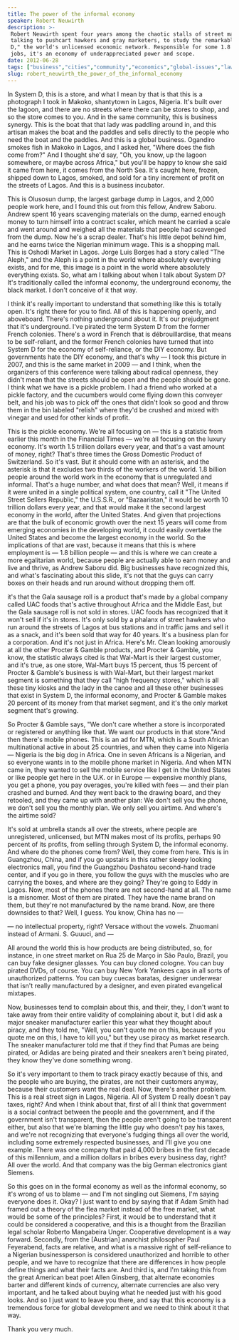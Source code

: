 ```yaml
---
title: The power of the informal economy
speaker: Robert Neuwirth
description: >-
 Robert Neuwirth spent four years among the chaotic stalls of street markets,
 talking to pushcart hawkers and gray marketers, to study the remarkable "System
 D," the world's unlicensed economic network. Responsible for some 1.8 billion
 jobs, it's an economy of underappreciated power and scope.
date: 2012-06-28
tags: ["business","cities","community","economics","global-issues","law","markets"]
slug: robert_neuwirth_the_power_of_the_informal_economy
---
```


In System D, this is a store, and what I mean by that is that this is a photograph I took
in Makoko, shantytown in Lagos, Nigeria. It's built over the lagoon, and there are no
streets where there can be stores to shop, and so the store comes to you. And in the same
community, this is business synergy. This is the boat that that lady was paddling around
in, and this artisan makes the boat and the paddles and sells directly to the people who
need the boat and the paddles. And this is a global business. Ogandiro smokes fish in
Makoko in Lagos, and I asked her, "Where does the fish come from?" And I thought she'd
say, "Oh, you know, up the lagoon somewhere, or maybe across Africa," but you'll be happy
to know she said it came from here, it comes from the North Sea. It's caught here, frozen,
shipped down to Lagos, smoked, and sold for a tiny increment of profit on the streets of
Lagos. And this is a business incubator.

This is Olusosun dump, the largest garbage dump in Lagos, and 2,000 people work here, and
I found this out from this fellow, Andrew Saboru. Andrew spent 16 years scavenging
materials on the dump, earned enough money to turn himself into a contract scaler, which
meant he carried a scale and went around and weighed all the materials that people had
scavenged from the dump. Now he's a scrap dealer. That's his little depot behind him, and
he earns twice the Nigerian minimum wage. This is a shopping mall. This is Oshodi Market in
Lagos. Jorge Luis Borges had a story called "The Aleph," and the Aleph is a point in the
world where absolutely everything exists, and for me, this image is a point in the world
where absolutely everything exists. So, what am I talking about when I talk about System D?
It's traditionally called the informal economy, the underground economy, the black market.
I don't conceive of it that way.

I think it's really important to understand that something like this is totally open. It's
right there for you to find. All of this is happening openly, and aboveboard. There's
nothing underground about it. It's our prejudgment that it's underground. I've pirated the
term System D from the former French colonies. There's a word in French that is
débrouillardise, that means to be self-reliant, and the former French colonies have turned
that into System D for the economy of self-reliance, or the DIY economy. But governments
hate the DIY economy, and that's why — I took this picture in 2007, and this is the same
market in 2009 — and I think, when the organizers of this conference were talking about
radical openness, they didn't mean that the streets should be open and the people should
be gone. I think what we have is a pickle problem. I had a friend who worked at a pickle
factory, and the cucumbers would come flying down this conveyer belt, and his job was to
pick off the ones that didn't look so good and throw them in the bin labeled "relish"
where they'd be crushed and mixed with vinegar and used for other kinds of
profit.

This is the pickle economy. We're all focusing on — this is a statistic from earlier this
month in the Financial Times — we're all focusing on the luxury economy. It's worth 1.5
trillion dollars every year, and that's a vast amount of money, right? That's three times
the Gross Domestic Product of Switzerland. So it's vast. But it should come with an
asterisk, and the asterisk is that it excludes two thirds of the workers of the world. 1.8
billion people around the world work in the economy that is unregulated and informal.
That's a huge number, and what does that mean? Well, it means if it were united in a
single political system, one country, call it "The United Street Sellers Republic," the
U.S.S.R., or "Bazaaristan," it would be worth 10 trillion dollars every year, and that
would make it the second largest economy in the world, after the United States. And given
that projections are that the bulk of economic growth over the next 15 years will come
from emerging economies in the developing world, it could easily overtake the United
States and become the largest economy in the world. So the implications of that are vast,
because it means that this is where employment is — 1.8 billion people — and this is where
we can create a more egalitarian world, because people are actually able to earn money and
live and thrive, as Andrew Saboru did. Big businesses have recognized this, and what's
fascinating about this slide, it's not that the guys can carry boxes on their heads and
run around without dropping them off.

it's that the Gala sausage roll is a product that's made by a global company called UAC
foods that's active throughout Africa and the Middle East, but the Gala sausage roll is
not sold in stores. UAC foods has recognized that it won't sell if it's in stores. It's
only sold by a phalanx of street hawkers who run around the streets of Lagos at bus
stations and in traffic jams and sell it as a snack, and it's been sold that way for 40
years. It's a business plan for a corporation. And it's not just in Africa. Here's Mr.
Clean looking amorously at all the other Procter & Gamble products, and Procter & Gamble,
you know, the statistic always cited is that Wal-Mart is their largest customer, and it's
true, as one store, Wal-Mart buys 15 percent, thus 15 percent of Procter & Gamble's
business is with Wal-Mart, but their largest market segment is something that they call
"high frequency stores," which is all these tiny kiosks and the lady in the canoe and all
these other businesses that exist in System D, the informal economy, and Procter & Gamble
makes 20 percent of its money from that market segment, and it's the only market segment
that's growing.

So Procter & Gamble says, "We don't care whether a store is incorporated or registered or
anything like that. We want our products in that store."And then there's mobile phones.
This is an ad for MTN, which is a South African multinational active in about 25
countries, and when they came into Nigeria — Nigeria is the big dog in Africa. One in
seven Africans is a Nigerian, and so everyone wants in to the mobile phone market in
Nigeria. And when MTN came in, they wanted to sell the mobile service like I get in the
United States or like people get here in the U.K. or in Europe — expensive monthly plans,
you get a phone, you pay overages, you're killed with fees — and their plan crashed and
burned. And they went back to the drawing board, and they retooled, and they came up with
another plan: We don't sell you the phone, we don't sell you the monthly plan. We only
sell you airtime. And where's the airtime sold?

It's sold at umbrella stands all over the streets, where people are unregistered,
unlicensed, but MTN makes most of its profits, perhaps 90 percent of its profits, from
selling through System D, the informal economy. And where do the phones come from? Well,
they come from here. This is in Guangzhou, China, and if you go upstairs in this rather
sleepy looking electronics mall, you find the Guangzhou Dashatou second-hand trade center,
and if you go in there, you follow the guys with the muscles who are carrying the boxes,
and where are they going? They're going to Eddy in Lagos. Now, most of the phones there
are not second-hand at all. The name is a misnomer. Most of them are pirated. They have
the name brand on them, but they're not manufactured by the name brand. Now, are there
downsides to that? Well, I guess. You know, China has no — 

— no intellectual property, right? Versace without the vowels. Zhuomani instead of Armani.
S. Guuuci, and — 

All around the world this is how products are being distributed, so, for instance, in one
street market on Rua 25 de Março in São Paulo, Brazil, you can buy fake designer glasses.
You can buy cloned cologne. You can buy pirated DVDs, of course. You can buy New York
Yankees caps in all sorts of unauthorized patterns. You can buy cuecas baratas, designer
underwear that isn't really manufactured by a designer, and even pirated evangelical
mixtapes. 

Now, businesses tend to complain about this, and their, they, I don't want to take away
from their entire validity of complaining about it, but I did ask a major sneaker
manufacturer earlier this year what they thought about piracy, and they told me, "Well,
you can't quote me on this, because if you quote me on this, I have to kill you," but they
use piracy as market research. The sneaker manufacturer told me that if they find that
Pumas are being pirated, or Adidas are being pirated and their sneakers aren't being
pirated, they know they've done something wrong. 

So it's very important to them to track piracy exactly because of this, and the people who
are buying, the pirates, are not their customers anyway, because their customers want the
real deal. Now, there's another problem. This is a real street sign in Lagos, Nigeria. All
of System D really doesn't pay taxes, right? And when I think about that, first of all I
think that government is a social contract between the people and the government, and if
the government isn't transparent, then the people aren't going to be transparent either,
but also that we're blaming the little guy who doesn't pay his taxes, and we're not
recognizing that everyone's fudging things all over the world, including some extremely
respected businesses, and I'll give you one example. There was one company that paid 4,000
bribes in the first decade of this millennium, and a million dollars in bribes every
business day, right? All over the world. And that company was the big German electronics
giant Siemens.

So this goes on in the formal economy as well as the informal economy, so it's wrong of us
to blame — and I'm not singling out Siemens, I'm saying everyone does it. Okay? I just want
to end by saying that if Adam Smith had framed out a theory of the flea market instead of
the free market, what would be some of the principles? First, it would be to understand
that it could be considered a cooperative, and this is a thought from the Brazilian legal
scholar Roberto Mangabeira Unger. Cooperative development is a way forward. Secondly, from
the [Austrian] anarchist philosopher Paul Feyerabend, facts are relative, and what is a
massive right of self-reliance to a Nigerian businessperson is considered unauthorized and
horrible to other people, and we have to recognize that there are differences in how
people define things and what their facts are. And third is, and I'm taking this from the
great American beat poet Allen Ginsberg, that alternate economies barter and different
kinds of currency, alternate currencies are also very important, and he talked about
buying what he needed just with his good looks. And so I just want to leave you there, and
say that this economy is a tremendous force for global development and we need to think
about it that way.

Thank you very much. 

<!--
ad_duration=3.33
comment_count=66
event="TEDGlobal 2012"
external_start_time=0
has_talk_citation=0
intro_duration=11.82
is_subtitle_required="False"
is_talk_featured="True"
language="en"
language_swap="False"
native_language="en"
number_of_related_talks=6
number_of_speakers=1
number_of_subtitled_videos=25
number_of_tags=7
number_of_talk_download_languages=25
number_of_talk_more_resources=2
number_of_talk_recommendations=3
number_of_talks_take_actions=1
post_ad_duration=0.83
published_timestamp="2012-09-05 15:19:58"
recording_date="2012-06-28"
speaker_description="Author"
speaker_id=43
speaker_is_published=1
speaker_name="Robert Neuwirth"
talk_name="The power of the informal economy"
talks_tags=["business","cities","community","economics","global-issues","law","markets"]
url_audio="https://download.ted.com/talks/RobertNeuwirth_2012G.mp3?apikey=acme-roadrunner"
url_photo_speaker="https://pe.tedcdn.com/images/ted/22724bc80180827188cb1dc653e0525041731b78_254x191.jpg"
url_photo_talk="https://pe.tedcdn.com/images/ted/e044b70054c2a9b5b0fad2322d0c428708e608ae_1600x1200.jpg"
url_webpage="https://www.ted.com/talks/robert_neuwirth_the_power_of_the_informal_economy"
video_type_name="TED Stage Talk"
-->